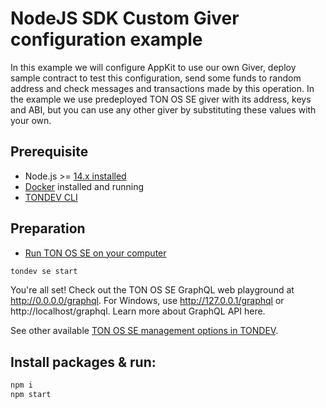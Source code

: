 # NodeJS SDK Custom Giver configuration example

In this example we will configure AppKit to use our own Giver, deploy sample contract to test this configuration, 
send some funds to random address and check messages and transactions made by this operation. In the example we use
predeployed TON OS SE giver with its address, keys and ABI, but you can use any other giver by substituting these values 
with your own.

## Prerequisite

* Node.js >= [14.x installed](https://nodejs.org)
* [Docker](https://docs.docker.com/desktop/#download-and-install) installed and running
* [TONDEV CLI](https://docs.ton.dev/86757ecb2/p/179e51-tondev)

## Preparation

* [Run TON OS SE on your computer](https://docs.ton.dev/86757ecb2/p/19d886-ton-os-se) 

```sh
tondev se start
```

You're all set! Check out the TON OS SE GraphQL web playground at http://0.0.0.0/graphql. 
For Windows, use http://127.0.0.1/graphql or http://localhost/graphql. Learn more about GraphQL API here.

See other available [TON OS SE management options in TONDEV](https://docs.ton.dev/86757ecb2/v/0/p/54722f-ton-os-se).

## Install packages & run:

```sh
npm i
npm start
```
